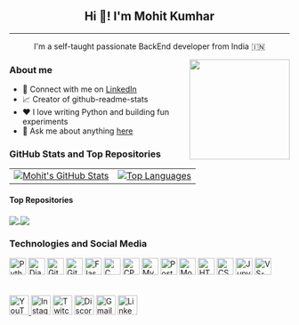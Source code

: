 
<!-- Main heading -->
<h2 align="center">Hi 👋! I'm Mohit Kumhar</h2>

<!-- Horizontal line -->
<hr />

<!-- Introduction -->
<p align="center">I'm a self-taught passionate BackEnd developer from India 🇮🇳</p>

<!-- About me section -->
<img align="right" height="180" src="https://github.com/mohitkumhar/mohitkumhar/assets/107917553/9879c252-fe8f-4035-b49a-cddd86e86782"/>
<h3>About me</h3>

<ul>
<!-- Display animated GIF at the top and aligned to the right -->
  <li>💼 Connect with me on <a href="https://www.linkedin.com/in/mohitkumhar/">LinkedIn</a></li>
  <li>📈 Creator of github-readme-stats</li>
  <li>❤️ I love writing Python and building fun experiments</li>
  <li>💬 Ask me about anything <a href="https://github.com/mohitkumhar/mohitkumhar/issues">here</a></li>
</ul>

<!-- GitHub Stats and Top Repositories section -->
<h3>GitHub Stats and Top Repositories</h3>

<table>
  <tr>
    <td>
      <a href="https://github.com/mohitkumhar/github-readme-stats">
        <img align="center" src="https://github-readme-stats.vercel.app/api?username=mohitkumhar&show_icons=true&include_all_commits=true&theme=buefy&hide_border=true" alt="Mohit's GitHub Stats" />
      </a>
    </td>
    <td>
      <a href="https://github.com/mohitkumhar/github-readme-stats">
        <img align="center" src="https://github-readme-stats.vercel.app/api/top-langs/?username=mohitkumhar&layout=compact&theme=buefy&hide_border=true" alt="Top Languages" />
      </a>
    </td>
  </tr>
</table>

<!-- Top Repositories section -->
<h4>Top Repositories</h4>

<a href="https://github.com/mohitkumhar/leetcode_solution">
  <img align="center" src="https://github-readme-stats.vercel.app/api/pin/?username=mohitkumhar&repo=leetcode_solution&theme=buefy" />
</a>

<a href="https://github.com/mohitkumhar/internshala_scraping">
  <img align="center" src="https://github-readme-stats.vercel.app/api/pin/?username=mohitkumhar&repo=internshala_scraping&theme=buefy" />
</a>

<!-- Technologies and Social Media Icons section -->
<h3>Technologies and Social Media</h3>

<!-- List of technologies using devicons -->
<div>
  <img src="https://cdn.jsdelivr.net/gh/devicons/devicon/icons/python/python-original.svg" height="30" alt="Python" />
  <img src="https://github.com/marwin1991/profile-technology-icons/assets/62091613/9bf5650b-e534-4eae-8a26-8379d076f3b4" height="30" alt="Django" />
  <img src="https://user-images.githubusercontent.com/25181517/192108372-f71d70ac-7ae6-4c0d-8395-51d8870c2ef0.png" height="30" alt="Git" />
  <img src="https://user-images.githubusercontent.com/25181517/192108374-8da61ba1-99ec-41d7-80b8-fb2f7c0a4948.png" height="30" alt="GitHub" />
  <img src="https://user-images.githubusercontent.com/25181517/183423775-2276e25d-d43d-4e58-890b-edbc88e915f7.png" height="30" alt="Flask" />
  <img src="https://cdn.jsdelivr.net/gh/devicons/devicon/icons/c/c-original.svg" height="30" alt="C" />
  <img src="https://user-images.githubusercontent.com/25181517/192106073-90fffafe-3562-4ff9-a37e-c77a2da0ff58.png" height="30" alt="CPP" />
  <img src="https://user-images.githubusercontent.com/25181517/183896128-ec99105a-ec1a-4d85-b08b-1aa1620b2046.png" height="30" alt="MySQL" />
  <img src="https://user-images.githubusercontent.com/25181517/117208740-bfb78400-adf5-11eb-97bb-09072b6bedfc.png" height="30" alt="PostgreSQL" />
  <img src="https://user-images.githubusercontent.com/25181517/182884177-d48a8579-2cd0-447a-b9a6-ffc7cb02560e.png" height="30" alt="MongoDB" />
  <img src="https://cdn.jsdelivr.net/gh/devicons/devicon/icons/html5/html5-original.svg" height="30" alt="HTML5" />
  <img src="https://cdn.jsdelivr.net/gh/devicons/devicon/icons/css3/css3-original.svg" height="30" alt="CSS3" />
  <img src="https://user-images.githubusercontent.com/25181517/183914128-3fc88b4a-4ac1-40e6-9443-9a30182379b7.png" height="30" alt="Jupyter" />
  <img src="https://user-images.githubusercontent.com/25181517/192108891-d86b6220-e232-423a-bf5f-90903e6887c3.png" height="30" alt="VS-Code" />
</div>
<br>
<br>

<!-- Social Media Icons using shields.io -->
<div>
<a href="https://www.youtube.com/@mohitmolela" target="_blank">
  <img src="https://img.shields.io/static/v1?message=Youtube&logo=youtube&label=&color=FF0000&logoColor=white&labelColor=&style=for-the-badge" height="35" alt="YouTube Logo" />
</a>
  <img src="https://img.shields.io/static/v1?message=Instagram&logo=instagram&label=&color=E4405F&logoColor=white&labelColor=&style=for-the-badge" height="35" alt="Instagram Logo" />
  <img src="https://img.shields.io/static/v1?message=Twitch&logo=twitch&label=&color=9146FF&logoColor=white&labelColor=&style=for-the-badge" height="35" alt="Twitch Logo" />
  <img src="https://img.shields.io/static/v1?message=Discord&logo=discord&label=&color=7289DA&logoColor=white&labelColor=&style=for-the-badge" height="35" alt="Discord Logo" />
  <img src="https://img.shields.io/static/v1?message=Gmail&logo=gmail&label=&color=D14836&logoColor=white&labelColor=&style=for-the-badge" height="35" alt="Gmail Logo" />
  <img src="https://img.shields.io/static/v1?message=LinkedIn&logo=linkedin&label=&color=0077B5&logoColor=white&labelColor=&style=for-the-badge" height="35" alt="LinkedIn Logo" />
</div>

<!-- Snake animation -->
<!-- <img src="https://raw.githubusercontent.com/maurodesouza/maurodesouza/output/snake.svg" alt="Snake animation" /> -->
